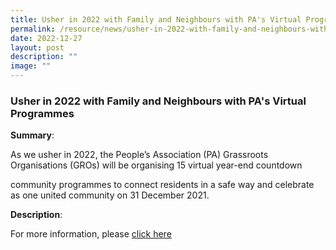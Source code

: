 ```yaml
---
title: Usher in 2022 with Family and Neighbours with PA's Virtual Programmes
permalink: /resource/news/usher-in-2022-with-family-and-neighbours-with-pa-virtual-programmes/
date: 2022-12-27
layout: post
description: ""
image: ""
---
```


### Usher in 2022 with Family and Neighbours with PA's Virtual Programmes 

**Summary**: 

As we usher in 2022, the People’s Association (PA) Grassroots Organisations (GROs) will be organising 15 virtual year-end countdown  

community programmes to connect residents in a safe way and celebrate as one united community on 31 December 2021. 

**Description**: 

For more information, please [click here](/files/NewsRoom/Usher-in-2022-with-Family-and-Neighbours-with-PA-s-Virtual-Programmes.pdf)